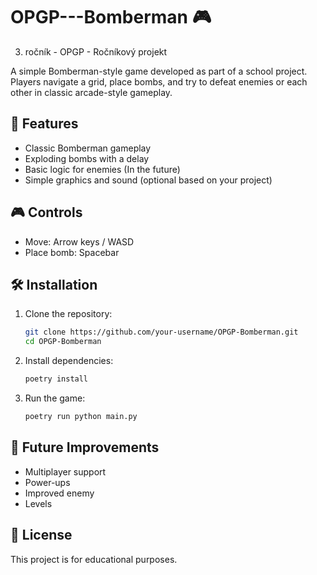 # OPGP---Bomberman 🎮

3. ročník - OPGP - Ročníkový projekt

  A simple Bomberman-style game developed as part of a school project. Players navigate a grid, place bombs, and try to defeat enemies or each other in classic arcade-style gameplay.

## 🧩 Features
  - Classic Bomberman gameplay
  - Exploding bombs with a delay
  - Basic logic for enemies (In the future)
  - Simple graphics and sound (optional based on your project)

## 🎮 Controls
  - Move: Arrow keys / WASD
  - Place bomb: Spacebar

## 🛠️ Installation
  1. Clone the repository:
      ```bash
      git clone https://github.com/your-username/OPGP-Bomberman.git
      cd OPGP-Bomberman
  2. Install dependencies:
      ```bash
      poetry install
  4. Run the game:
      ```bash
      poetry run python main.py

## 🚧 Future Improvements
  - Multiplayer support
  - Power-ups
  - Improved enemy
  - Levels

## 📄 License
This project is for educational purposes.
